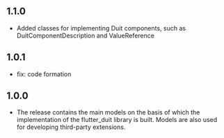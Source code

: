 ## 1.1.0
- Added classes for implementing Duit components, such as DuitComponentDescription and ValueReference 
## 1.0.1
- fix: code formation
## 1.0.0
- The release contains the main models on the basis of which the implementation of the flutter_duit library is built. Models are also used for developing third-party extensions.
